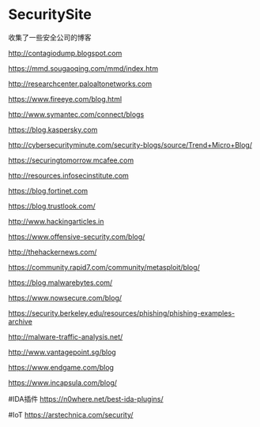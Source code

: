 # SecuritySite
收集了一些安全公司的博客

http://contagiodump.blogspot.com 

https://mmd.sougaoqing.com/mmd/index.htm

http://researchcenter.paloaltonetworks.com

https://www.fireeye.com/blog.html

http://www.symantec.com/connect/blogs

https://blog.kaspersky.com

http://cybersecurityminute.com/security-blogs/source/Trend+Micro+Blog/

https://securingtomorrow.mcafee.com

http://resources.infosecinstitute.com

https://blog.fortinet.com

https://blog.trustlook.com/  

http://www.hackingarticles.in 

https://www.offensive-security.com/blog/

http://thehackernews.com/ 

https://community.rapid7.com/community/metasploit/blog/ 

https://blog.malwarebytes.com/ 

https://www.nowsecure.com/blog/ 

https://security.berkeley.edu/resources/phishing/phishing-examples-archive 

http://malware-traffic-analysis.net/ 

http://www.vantagepoint.sg/blog 

https://www.endgame.com/blog  

https://www.incapsula.com/blog/ 


#IDA插件 
https://n0where.net/best-ida-plugins/  


#IoT
https://arstechnica.com/security/  

